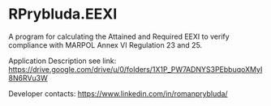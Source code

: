 # RPrybluda.EEXI
A program for calculating the Attained and Required EEXI to verify compliance with MARPOL Annex VI Regulation 23 and 25.

Application Description see link:
https://drive.google.com/drive/u/0/folders/1X1P_PW7ADNYS3PEbbuqoXMyI8N6RVu3W

Developer contacts:
https://www.linkedin.com/in/romanprybluda/
